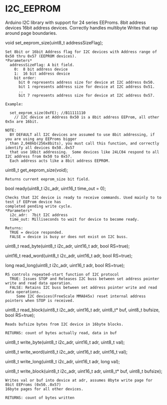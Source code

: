 # I2C_EEPROM
Arduino I2C library with support for 24 series EEProms. 
  8bit address devices
  16bit address devices.
  Correctly handles multibyte Writes that rap around page boundaries.
  
  void set_eeprom_size(uint8_t addressSizeFlag); 
  
    Set 8bit or 16bit Address flag for I2C devices with Address range of 0x50 thru 0x57 (EEPROM devices).
    *Parameters*
      addressSizeFlag: A bit field.
        0:  8 bit address device
        1:  16 bit address device
        bit order: 
          bit 0 represents address size for device at I2C address 0x50.
          bit 1 represents address size for device at I2C address 0x51.
          ..
          bit 7 represents address size for device at I2C address 0x57.

    Example:
  
      set_eeprom_size(0xFE); //B11111110
        // I2C device at Address 0x50 is a 8bit address EEProm, all other 0x5x are 16bit.
    
    NOTE:
      BY DEFAULT all I2C devices are assumed to use 8bit addressing, if you are using any EEProms bigger
      than 2,048kb(256x8bits), you must call this function, and correctly identify all devices 0x50..0x57
      that use 16bit addressing.  Some devices like 24LC04 respond to all I2C address from 0x50 to 0x57.
      Each address acts like a 8bit address EEPROM.
  
  uint8_t get_eeprom_size(void);
  
    Returns current eeprom_size bit field.
  
  bool ready(uint8_t i2c_adr, uint16_t time_out = 0);
   
    Checks that I2C device is ready to receive commands. Used mainly to to test if EEProm device has
    completed pending write cycle.
    *Parameters*
      i2c_adr:  7bit I2C address
      time_out: Milliseconds to wait for device to become ready.
   
    Returns: 
      TRUE = device responded.
      FALSE = device is busy or does not exist on I2C buss.
  
  uint8_t read_byte(uint8_t i2c_adr, uint16_t adr, bool RS=true);
  
  uint16_t read_word(uint8_t i2c_adr, uint16_t adr, bool RS=true);
  
  long read_long(uint8_t i2c_adr, uint16_t adr, bool RS=true);
  
    RS controls repeated-start function of I2C protocol
      TRUE: Issues STOP and Releases I2C buss between set address pointer write and read data operation.
      FALSE: Retains I2C buss between set address pointer write and read data operations.
         Some I2C devices(FreeScale MMA845x) reset internal address pointers when STOP is received.
  
  uint8_t read_block(uint8_t i2c_adr, uint16_t adr, uint8_t* buf, uint8_t bufsize, bool RS=true);
  
    Reads bufsize bytes from I2C device in 16byte blocks.
  
    RETURNS: count of bytes actually read, data in buf
  
  uint8_t write_byte(uint8_t i2c_adr, uint16_t adr, uint8_t val);
  
  uint8_t write_word(uint8_t i2c_adr, uint16_t adr, uint16_t val);
  
  uint8_t write_long(uint8_t i2c_adr, uint16_t adr, long val);
  
  uint8_t write_block(uint8_t i2c_adr, uint16_t adr, uint8_t* buf, uint8_t bufsize);
  
    Writes val or buf into device at adr, assumes 8byte write page for 8bit EEProms (0x50..0x57) 
    16byte pages for all other devices.
  
    RETURNS: count of bytes written
